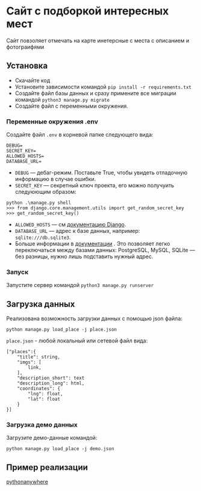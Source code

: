# Сайт с подборкой интересных мест

Сайт повзоляет отмечать на карте инетерсные с места с описанием и фотограифями

## Установка

- Скачайте код
- Установите зависимости командой `pip install -r requirements.txt`
- Создайте файл базы данных и сразу примените все миграции командой `python3 manage.py migrate`
- Создайте файл с переменными окружения.


### Переменные окружения .env

Создайте файл ``.env`` в корневой папке следующего вида:

```
DEBUG=
SECRET_KEY=
ALLOWED_HOSTS=
DATABASE_URL=
```

- `DEBUG` — дебаг-режим. Поставьте True, чтобы увидеть отладочную информацию в случае ошибки.
- `SECRET_KEY` — секретный ключ проекта, его можно получуить следуюющим образом:

```
python .\manage.py shell
>>> from django.core.management.utils import get_random_secret_key
>>> get_random_secret_key()
```

- `ALLOWED_HOSTS` — см [документацию Django](https://docs.djangoproject.com/en/3.1/ref/settings/#allowed-hosts).
- `DATABASE_URL` — адрес к базе данных, например: `sqlite:///db.sqlite3`. 
- Больше информации в [документации](https://github.com/jacobian/dj-database-url#url-schema)
. Это позволяет легко переключаться между базами данных: PostgreSQL, MySQL, SQLite — без разницы, нужно лишь подставить нужный адрес.

### Запуск

Запустите сервер командой `python3 manage.py runserver`  

## Загрузка данных
Реализована возможность загрузки данных с помощью json файла:
```
python manage.py load_place -j place.json
```
`place.json` - любой локальный или сетевой файл вида:
```
["places":{
	"title": string,
	"imgs": [
		link,
	],
	"description_short": text
	"description_long": html,
	"coordinates": {
		"lng": float,
		"lat": float
	}
}]
```
### Загрузка демо данных

Загрузите демо-данные командой:

```
python manage.py load_place -j demo.json
```

## Пример реализации
[pythonanywhere](https://axaxrasp.pythonanywhere.com/)